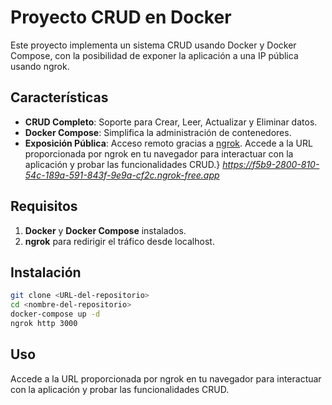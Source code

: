 # Proyecto CRUD en Docker

Este proyecto implementa un sistema CRUD usando Docker y Docker Compose, con la posibilidad de exponer la aplicación a una IP pública usando ngrok.

## Características

- **CRUD Completo**: Soporte para Crear, Leer, Actualizar y Eliminar datos.
- **Docker Compose**: Simplifica la administración de contenedores.
- **Exposición Pública**: Acceso remoto gracias a [ngrok](https://ngrok.com/). 
Accede a la URL proporcionada por ngrok en tu navegador para interactuar con la aplicación y probar las funcionalidades CRUD.}
*https://f5b9-2800-810-54c-189a-591-843f-9e9a-cf2c.ngrok-free.app*

## Requisitos

1. **Docker** y **Docker Compose** instalados.
2. **ngrok** para redirigir el tráfico desde localhost.

## Instalación

```bash
git clone <URL-del-repositorio>
cd <nombre-del-repositorio>
docker-compose up -d
ngrok http 3000 
```

## Uso
Accede a la URL proporcionada por ngrok en tu navegador para interactuar con la aplicación y probar las funcionalidades CRUD.

